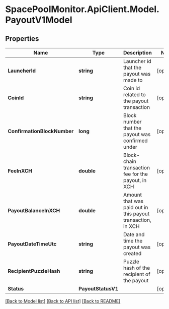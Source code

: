 # SpacePoolMonitor.ApiClient.Model.PayoutV1Model

## Properties

Name | Type | Description | Notes
------------ | ------------- | ------------- | -------------
**LauncherId** | **string** | Launcher id that the payout was made to | [optional] 
**CoinId** | **string** | Coin id related to the payout transaction | [optional] 
**ConfirmationBlockNumber** | **long** | Block number that the payout was confirmed under | [optional] 
**FeeInXCH** | **double** | Block-chain transaction fee for the payout, in XCH | [optional] 
**PayoutBalanceInXCH** | **double** | Amount that was paid out in this payout transaction, in XCH | [optional] 
**PayoutDateTimeUtc** | **string** | Date and time the payout was created | [optional] 
**RecipientPuzzleHash** | **string** | Puzzle hash of the recipient of the payout | [optional] 
**Status** | **PayoutStatusV1** |  | [optional] 

[[Back to Model list]](../README.md#documentation-for-models) [[Back to API list]](../README.md#documentation-for-api-endpoints) [[Back to README]](../README.md)


